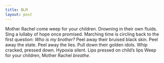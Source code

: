 ```yaml
---
title: BLM
layout: post
---
```

Mother Rachel come
weep for your children.
Drowning in their own fluids.
Sing a lullaby
of hope once promised.
Marching time is circling back
to the first question:
_Who is my brother?_
Peel away their bruised black skin.
Peel away the state.
Peel away the lies.
Pull down their golden idols.
Whip cracked, pressed down.
Hypoxia silent.
Lips pressed on child’s lips
Weep for your children,
Mother Rachel _breathe_.